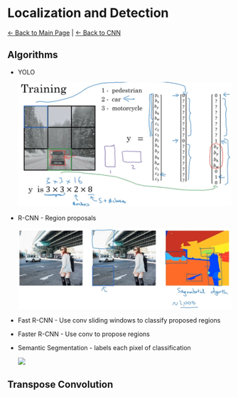 # Localization and Detection
[← Back to Main Page](../../../README.md) | [← Back to CNN](../README.md)

## Algorithms
- YOLO

    <img src="images/yolo.png" width=500>

- R-CNN - Region proposals

    <img src="images/r-cnn.png" width=500>
- Fast R-CNN - Use conv sliding windows to classify proposed regions
- Faster R-CNN - Use conv to propose regions
- Semantic Segmentation - labels each pixel of classification 

    <img src="images/sem_seg.png" width=500>

## Transpose Convolution
